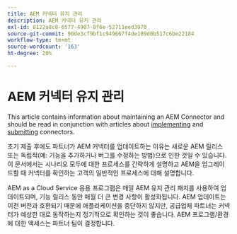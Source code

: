 ```yaml
---
title: AEM 커넥터 유지 관리
description: AEM 커넥터 유지 관리
exl-id: 8122a8c8-6577-4907-8f6e-52711eed3970
source-git-commit: 90de3cf9bf1c949667f4de109d0b517c6be22184
workflow-type: tm+mt
source-wordcount: '163'
ht-degree: 20%

---
```


AEM 커넥터 유지 관리
============================

This article contains information about maintaining an AEM Connector and should be read in conjunction with articles about [implementing](implement.md) and [submitting](submit.md) connectors.

초기 제출 후에도 파트너가 AEM 커넥터를 업데이트하는 이유는 새로운 AEM 릴리스 또는 독립적(예: 기능을 추가하거나 버그를 수정하는 방법)으로 인한 것일 수 있습니다. 이 문서에서는 시나리오 모두에 대한 프로세스를 간략하게 설명하고 AEM을 업그레이드할 때 커넥터를 확인하는 고객의 일반적인 프로세스에 대해 설명합니다.

AEM as a Cloud Service 응용 프로그램은 매일 AEM 유지 관리 패치를 사용하여 업데이트되며, 기능 릴리스 동안 매월 더 큰 변경 사항이 활성화됩니다. AEM 업데이트는 이전 버전과 호환되기 때문에 애플리케이션을 중단하지 않지만, 공급업체 파트너는 커넥터가 예상한 대로 동작하는지 정기적으로 확인하는 것이 좋습니다. AEM 프로그램/환경에 대한 액세스는 파트너 팀이 결정합니다.
